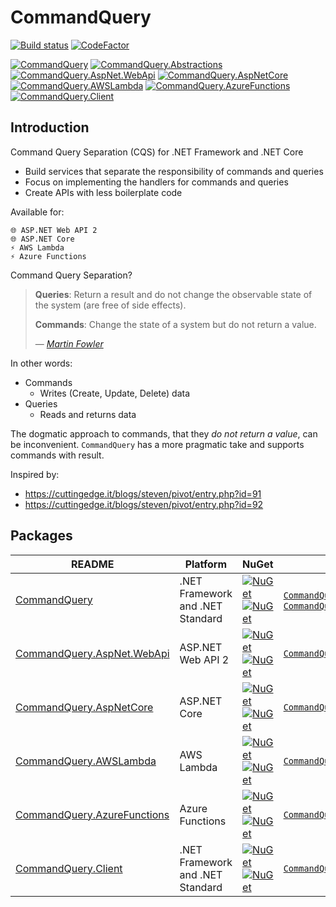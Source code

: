 # CommandQuery

[![Build status](https://ci.appveyor.com/api/projects/status/4fpuly9vx43r9oay?svg=true)](https://ci.appveyor.com/project/hlaueriksson/commandquery)
[![CodeFactor](https://www.codefactor.io/repository/github/hlaueriksson/commandquery/badge)](https://www.codefactor.io/repository/github/hlaueriksson/commandquery)

[![CommandQuery](https://img.shields.io/nuget/v/CommandQuery.svg?label=CommandQuery)](https://www.nuget.org/packages/CommandQuery)
[![CommandQuery.Abstractions](https://img.shields.io/nuget/v/CommandQuery.Abstractions.svg?label=CommandQuery.Abstractions)](https://www.nuget.org/packages/CommandQuery.Abstractions)
[![CommandQuery.AspNet.WebApi](https://img.shields.io/nuget/v/CommandQuery.AspNet.WebApi.svg?label=CommandQuery.AspNet.WebApi)](https://www.nuget.org/packages/CommandQuery.AspNet.WebApi)
[![CommandQuery.AspNetCore](https://img.shields.io/nuget/v/CommandQuery.AspNetCore.svg?label=CommandQuery.AspNetCore)](https://www.nuget.org/packages/CommandQuery.AspNetCore)
[![CommandQuery.AWSLambda](https://img.shields.io/nuget/v/CommandQuery.AWSLambda.svg?label=CommandQuery.AWSLambda)](https://www.nuget.org/packages/CommandQuery.AWSLambda)
[![CommandQuery.AzureFunctions](https://img.shields.io/nuget/v/CommandQuery.AzureFunctions.svg?label=CommandQuery.AzureFunctions)](https://www.nuget.org/packages/CommandQuery.AzureFunctions)
[![CommandQuery.Client](https://img.shields.io/nuget/v/CommandQuery.Client.svg?label=CommandQuery.Client)](https://www.nuget.org/packages/CommandQuery.Client)

## Introduction

Command Query Separation (CQS) for .NET Framework and .NET Core

* Build services that separate the responsibility of commands and queries
* Focus on implementing the handlers for commands and queries
* Create APIs with less boilerplate code

Available for:

```
🌐 ASP.NET Web API 2
🌐 ASP.NET Core
⚡ AWS Lambda
⚡ Azure Functions
```

Command Query Separation?

> **Queries**: Return a result and do not change the observable state of the system (are free of side effects).
>
> **Commands**: Change the state of a system but do not return a value.
>
> — <cite>[Martin Fowler](http://martinfowler.com/bliki/CommandQuerySeparation.html)</cite>

In other words:

* Commands
  * Writes (Create, Update, Delete) data
* Queries
  * Reads and returns data

The dogmatic approach to commands, that they *do not return a value*, can be inconvenient.
`CommandQuery` has a more pragmatic take and supports commands with result.

Inspired by:

* https://cuttingedge.it/blogs/steven/pivot/entry.php?id=91
* https://cuttingedge.it/blogs/steven/pivot/entry.php?id=92

## Packages

README | Platform | NuGet | Sample
--- | --- | --- | ---
[CommandQuery](CommandQuery.md) | .NET Framework and .NET Standard | [![NuGet](https://img.shields.io/nuget/v/CommandQuery.svg) ![NuGet](https://img.shields.io/nuget/dt/CommandQuery.svg)](https://www.nuget.org/packages/CommandQuery) | [`CommandQuery.Sample.Contracts`](/samples/CommandQuery.Sample.Contracts), [`CommandQuery.Sample.Handlers`](/samples/CommandQuery.Sample.Handlers)
[CommandQuery.AspNet.WebApi](CommandQuery.AspNet.WebApi.md) | ASP.NET Web API 2 | [![NuGet](https://img.shields.io/nuget/v/CommandQuery.AspNet.WebApi.svg) ![NuGet](https://img.shields.io/nuget/dt/CommandQuery.AspNet.WebApi.svg)](https://www.nuget.org/packages/CommandQuery.AspNet.WebApi) | [`CommandQuery.Sample.AspNet.WebApi`](/samples/CommandQuery.Sample.AspNet.WebApi)
[CommandQuery.AspNetCore](CommandQuery.AspNetCore.md) | ASP.NET Core | [![NuGet](https://img.shields.io/nuget/v/CommandQuery.AspNetCore.svg) ![NuGet](https://img.shields.io/nuget/dt/CommandQuery.AspNetCore.svg)](https://www.nuget.org/packages/CommandQuery.AspNetCore) | [`CommandQuery.Sample.AspNetCore.V3`](/samples/CommandQuery.Sample.AspNetCore.V3)
[CommandQuery.AWSLambda](CommandQuery.AWSLambda.md) | AWS Lambda | [![NuGet](https://img.shields.io/nuget/v/CommandQuery.AWSLambda.svg) ![NuGet](https://img.shields.io/nuget/dt/CommandQuery.AWSLambda.svg)](https://www.nuget.org/packages/CommandQuery.AWSLambda) | [`CommandQuery.Sample.AWSLambda`](/samples/CommandQuery.Sample.AWSLambda)
[CommandQuery.AzureFunctions](CommandQuery.AzureFunctions.md) | Azure Functions | [![NuGet](https://img.shields.io/nuget/v/CommandQuery.AzureFunctions.svg) ![NuGet](https://img.shields.io/nuget/dt/CommandQuery.AzureFunctions.svg)](https://www.nuget.org/packages/CommandQuery.AzureFunctions) | [`CommandQuery.Sample.AzureFunctions.Vs3`](/samples/CommandQuery.Sample.AzureFunctions.Vs3)
[CommandQuery.Client](CommandQuery.Client.md) | .NET Framework and .NET Standard | [![NuGet](https://img.shields.io/nuget/v/CommandQuery.Client.svg) ![NuGet](https://img.shields.io/nuget/dt/CommandQuery.Client.svg)](https://www.nuget.org/packages/CommandQuery.Client) | [`CommandQuery.Sample.Client`](/samples/CommandQuery.Sample.Client)
